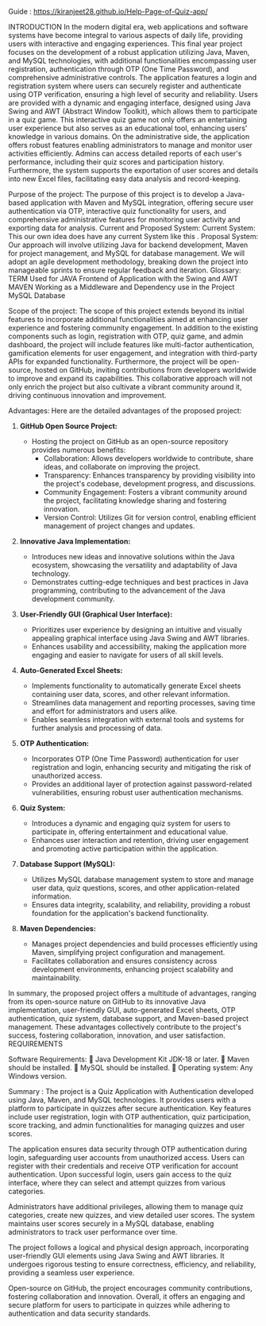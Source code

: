 Guide : https://kiranjeet28.github.io/Help-Page-of-Quiz-app/
 

INTRODUCTION 
In the modern digital era, web applications and software systems have become integral to various aspects of daily life, providing users with interactive and engaging experiences. This final year project focuses on the development of a robust application utilizing Java, Maven, and MySQL technologies, with additional functionalities encompassing user registration, authentication through OTP (One Time Password), and comprehensive administrative controls.
The application features a login and registration system where users can securely register and authenticate using OTP verification, ensuring a high level of security and reliability. Users are provided with a dynamic and engaging interface, designed using Java Swing and AWT (Abstract Window Toolkit), which allows them to participate in a quiz game. This interactive quiz game not only offers an entertaining user experience but also serves as an educational tool, enhancing users' knowledge in various domains.
On the administrative side, the application offers robust features enabling administrators to manage and monitor user activities efficiently. Admins can access detailed reports of each user's performance, including their quiz scores and participation history. Furthermore, the system supports the exportation of user scores and details into new Excel files, facilitating easy data analysis and record-keeping.

Purpose of the project:
The purpose of this project is to develop a Java-based application with Maven and MySQL integration, offering secure user authentication via OTP, interactive quiz functionality for users, and comprehensive administrative features for monitoring user activity and exporting data for analysis.
Current and Proposed System:
Current System:
This our own idea does have any current System like this . 
Proposal System:
Our approach will involve utilizing Java for backend development, Maven for project management, and MySQL for database management. We will adopt an agile development methodology, breaking down the project into manageable sprints to ensure regular feedback and iteration.
Glossary:
TERM	Used for 
JAVA 	Frontend of Application with the Swing and AWT
MAVEN	Working as a Middleware and Dependency use in the Project 
MySQL	Database 

Scope of the project: The scope of this project extends beyond its initial features to incorporate additional functionalities aimed at enhancing user experience and fostering community engagement. In addition to the existing components such as login, registration with OTP, quiz game, and admin dashboard, the project will include features like multi-factor authentication, gamification elements for user engagement, and integration with third-party APIs for expanded functionality. Furthermore, the project will be open-source, hosted on GitHub, inviting contributions from developers worldwide to improve and expand its capabilities. This collaborative approach will not only enrich the project but also cultivate a vibrant community around it, driving continuous innovation and improvement.

Advantages:
Here are the detailed advantages of the proposed project:

1. **GitHub Open Source Project:**
   - Hosting the project on GitHub as an open-source repository provides numerous benefits:
     - Collaboration: Allows developers worldwide to contribute, share ideas, and collaborate on improving the project.
     - Transparency: Enhances transparency by providing visibility into the project's codebase, development progress, and discussions.
     - Community Engagement: Fosters a vibrant community around the project, facilitating knowledge sharing and fostering innovation.
     - Version Control: Utilizes Git for version control, enabling efficient management of project changes and updates.

2. **Innovative Java Implementation:**
   - Introduces new ideas and innovative solutions within the Java ecosystem, showcasing the versatility and adaptability of Java technology.
   - Demonstrates cutting-edge techniques and best practices in Java programming, contributing to the advancement of the Java development community.

3. **User-Friendly GUI (Graphical User Interface):**
   - Prioritizes user experience by designing an intuitive and visually appealing graphical interface using Java Swing and AWT libraries.
   - Enhances usability and accessibility, making the application more engaging and easier to navigate for users of all skill levels.

4. **Auto-Generated Excel Sheets:**
   - Implements functionality to automatically generate Excel sheets containing user data, scores, and other relevant information.
   - Streamlines data management and reporting processes, saving time and effort for administrators and users alike.
   - Enables seamless integration with external tools and systems for further analysis and processing of data.

5. **OTP Authentication:**
   - Incorporates OTP (One Time Password) authentication for user registration and login, enhancing security and mitigating the risk of unauthorized access.
   - Provides an additional layer of protection against password-related vulnerabilities, ensuring robust user authentication mechanisms.

6. **Quiz System:**
   - Introduces a dynamic and engaging quiz system for users to participate in, offering entertainment and educational value.
   - Enhances user interaction and retention, driving user engagement and promoting active participation within the application.

7. **Database Support (MySQL):**
   - Utilizes MySQL database management system to store and manage user data, quiz questions, scores, and other application-related information.
   - Ensures data integrity, scalability, and reliability, providing a robust foundation for the application's backend functionality.

8. **Maven Dependencies:**
   - Manages project dependencies and build processes efficiently using Maven, simplifying project configuration and management.
   - Facilitates collaboration and ensures consistency across development environments, enhancing project scalability and maintainability.

In summary, the proposed project offers a multitude of advantages, ranging from its open-source nature on GitHub to its innovative Java implementation, user-friendly GUI, auto-generated Excel sheets, OTP authentication, quiz system, database support, and Maven-based project management. These advantages collectively contribute to the project's success, fostering collaboration, innovation, and user satisfaction. 
REQUIREMENTS

Software Requirements:
	Java Development Kit JDK-18 or later. 
	Maven should be installed. 
	MySQL should be installed.
	Operating system: Any Windows version.


Summary : 
The project is a Quiz Application with Authentication developed using Java, Maven, and MySQL technologies. It provides users with a platform to participate in quizzes after secure authentication. Key features include user registration, login with OTP authentication, quiz participation, score tracking, and admin functionalities for managing quizzes and user scores.

The application ensures data security through OTP authentication during login, safeguarding user accounts from unauthorized access. Users can register with their credentials and receive OTP verification for account authentication. Upon successful login, users gain access to the quiz interface, where they can select and attempt quizzes from various categories.

Administrators have additional privileges, allowing them to manage quiz categories, create new quizzes, and view detailed user scores. The system maintains user scores securely in a MySQL database, enabling administrators to track user performance over time.

The project follows a logical and physical design approach, incorporating user-friendly GUI elements using Java Swing and AWT libraries. It undergoes rigorous testing to ensure correctness, efficiency, and reliability, providing a seamless user experience.

Open-source on GitHub, the project encourages community contributions, fostering collaboration and innovation. Overall, it offers an engaging and secure platform for users to participate in quizzes while adhering to authentication and data security standards.
